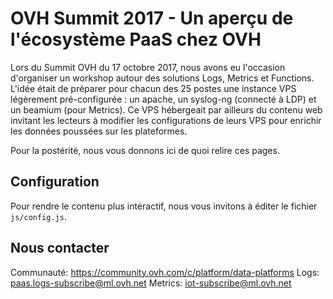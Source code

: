 OVH Summit 2017 - Un aperçu de l'écosystème PaaS chez OVH
=========

Lors du Summit OVH du 17 octobre 2017, nous avons eu l'occasion d'organiser un workshop autour des solutions Logs, Metrics et Functions.
L'idée était de préparer pour chacun des 25 postes une instance VPS légèrement pré-configurée : un apache, un syslog-ng (connecté à LDP) et un beamium (pour Metrics).
Ce VPS hébergeait par ailleurs du contenu web invitant les lecteurs à modifier les configurations de leurs VPS pour enrichir les données poussées sur les plateformes.

Pour la postérité, nous vous donnons ici de quoi relire ces pages.

Configuration
-----

Pour rendre le contenu plus intéractif, nous vous invitons à éditer le fichier ``js/config.js``.

Nous contacter
-----

Communauté: https://community.ovh.com/c/platform/data-platforms
Logs: paas.logs-subscribe@ml.ovh.net
Metrics: iot-subscribe@ml.ovh.net
